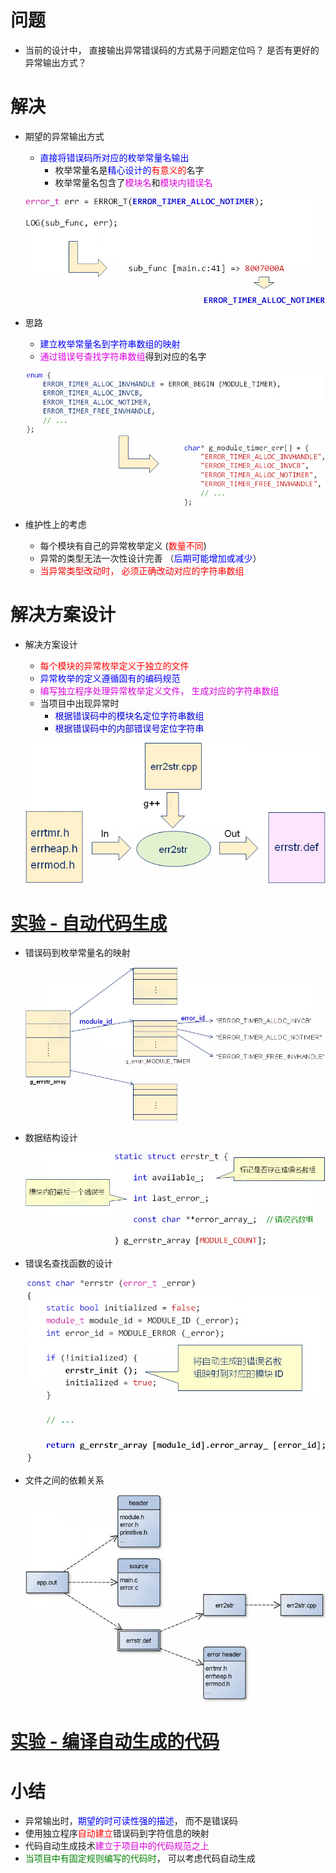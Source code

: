 # 问题
- 当前的设计中， 直接输出异常错误码的方式易于问题定位吗？ 是否有更好的异常输出方式？

# 解决
- 期望的异常输出方式
    - <font color=blue>直接将错误码所对应的枚举常量名输出</font>
        - 枚举常量名是<font color=blue>精心设计的</font><font color=red>有意义的</font>名字
        - 枚举常量名包含了<font color=#d0d>模块名</font>和<font color=#d0d>模块内错误名</font>

    ![](vx_images/_v_images_23/1.png)

- 思路
    - <font color=blue>建立枚举常量名到字符串数组的映射</font>
    - <font color=#d0d>通过错误号查找字符串数组</font>得到对应的名字

    ![](vx_images/_v_images_23/2.png)

- 维护性上的考虑
    - 每个模块有自己的异常枚举定义 (<font color=red>数量不同</font>)
    - 异常的类型无法一次性设计完善 （<font color=blue>后期可能增加或减少</font>）
    - <font color=red>当异常类型改动时， 必须正确改动对应的字符串数组</font>

# 解决方案设计
- 解决方案设计
    - <font color=red>每个模块的异常枚举定义于独立的文件</font>
    - <font color=blue>异常枚举的定义遵循固有的编码规范</font>
    - <font color=#d0d>编写独立程序处理异常枚举定义文件， 生成对应的字符串数组</font>
    - 当项目中出现异常时
        - <font color=#00d>根据错误码中的模块名定位字符串数组</font>
        - <font color=#00d>根据错误码中的内部错误号定位字符串</font>

    ![](vx_images/_v_images_23/3.png)

# [<u>实验 - 自动代码生成</u>](code\23_程序异常处理的设计-中)

- 错误码到枚举常量名的映射

    ![](vx_images/_v_images_23/4.png)

- 数据结构设计

    ![](vx_images/_v_images_23/5.png)

- 错误名查找函数的设计

    ![](vx_images/_v_images_23/6.png)

- 文件之间的依赖关系

    ![](vx_images/_v_images_23/7.png)

# [<u>实验 - 编译自动生成的代码</u>](code\23_程序异常处理的设计-中)


# 小结
- 异常输出时，<font color=blue>期望的时可读性强的描述</font>， 而不是错误码
- 使用独立程序<font color=red>自动建立</font>错误码到字符信息的映射
- 代码自动生成技术<font color=#d0d>建立于项目中的代码规范之上</font>
- <font color=green>当项目中有固定规则编写的代码时</font>， 可以考虑代码自动生成
